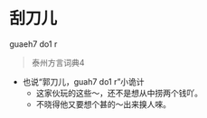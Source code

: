 # 刮刀儿
guaeh7 do1 r
> 泰州方言词典4
- 也说“郭刀儿，guah7 do1 r”小诡计
  - 这家伙玩的这些～，还不是想从中捞两个钱吖。
  - 不晓得他又要想个甚的～出来搝人唻。
